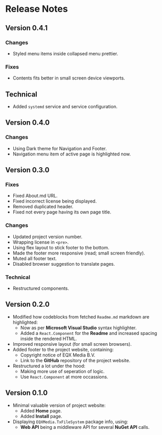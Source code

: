 # Release Notes

## Version 0.4.1

### Changes
* Styled menu items inside collapsed menu prettier.

### Fixes
* Contents fits better in small screen device viewports.

## Technical
* Added `systemd` service and service configuration.

## Version 0.4.0

### Changes
* Using Dark theme for Navigation and Footer.
* Navigation menu item of active page is highlighted now.

## Version 0.3.0

### Fixes
* Fixed About.md URL.
* Fixed incorrect license being displayed.
* Removed duplicated header.
* Fixed not every page having its own page title.

### Changes
* Updated project version number.
* Wrapping license in `<pre>`.
* Using flex layout to stick footer to the bottom.
* Made the footer more responsive (read; small screen friendly).
* Muted all footer text.
* Disabled browser suggestion to translate pages.

### Technical
* Restructured components.

## Version 0.2.0
* Modified how codeblocks from fetched `Readme.md` markdown are highlighted:
   * Now as per **Microsoft Visual Studio** syntax highlighter.
   * Added a `React.Component` for the **Readme** and increased spacing inside the rendered HTML.
* Improved responsive layout (for small screen browsers).
* Added footer to the project website, containing:
   * Copyright notice of EQX Media B.V.
   * Link to the **GitHub** repository of the project website.
* Restructured a lot under the hood:
   * Making more use of seperation of logic.
   * Use `React.Component` at more occassions.

## Version 0.1.0
* Minimal valuable version of project website:
   * Added **Home** page.
   * Added **Install** page.
* Displaying `EQXMedia.TxFileSystem` package info, using:
   * **Web API** being a middleware API for several **NuGet API** calls.